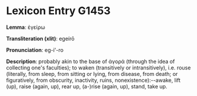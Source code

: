 # Lexicon Entry G1453

**Lemma**: ἐγείρω

**Transliteration (xlit)**: egeírō

**Pronunciation**: eg-i'-ro

**Description**:
probably akin to the base of ἀγορά (through the idea of collecting one's faculties); to waken (transitively or intransitively), i.e. rouse (literally, from sleep, from sitting or lying, from disease, from death; or figuratively, from obscurity, inactivity, ruins, nonexistence):--awake, lift (up), raise (again, up), rear up, (a-)rise (again, up), stand, take up.

